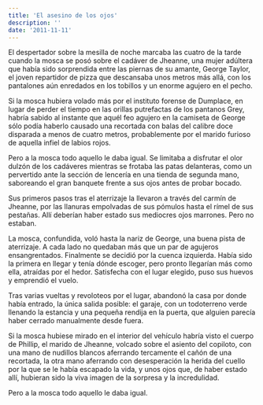 ```yaml
---
title: 'El asesino de los ojos'
description: ''
date: '2011-11-11'
---
```


El despertador sobre la mesilla de noche marcaba las cuatro de la tarde cuando la mosca se posó sobre el cadáver de Jheanne, una mujer adúltera que había sido sorprendida entre las piernas de su amante, George Taylor, el joven repartidor de pizza que descansaba unos metros más allá, con los pantalones aún enredados en los tobillos y un enorme agujero en el pecho.

Si la mosca hubiera volado más por el instituto forense de Dumplace, en lugar de perder el tiempo en las orillas putrefactas de los pantanos Grey, habría sabido al instante que aquél feo agujero en la camiseta de George sólo podía haberlo causado una recortada con balas del calibre doce disparada a menos de cuatro metros, probablemente por el marido furioso de aquella infiel de labios rojos.

Pero a la mosca todo aquello le daba igual. Se limitaba a disfrutar el olor dulzón de los cadáveres mientras se frotaba las patas delanteras, como un pervertido ante la sección de lencería en una tienda de segunda mano, saboreando el gran banquete frente a sus ojos antes de probar bocado.

Sus primeros pasos tras el aterrizaje la llevaron a través del carmín de Jheanne, por las llanuras empolvadas de sus pómulos hasta el rímel de sus pestañas. Allí deberían haber estado sus mediocres ojos marrones. Pero no estaban.

La mosca, confundida, voló hasta la nariz de George, una buena pista de aterrizaje. A cada lado no quedaban más que un par de agujeros ensangrentados. Finalmente se decidió por la cuenca izquierda. Había sido la primera en llegar y tenía dónde escoger, pero pronto llegarían más como ella, atraídas por el hedor. Satisfecha con el lugar elegido, puso sus huevos y emprendió el vuelo.

Tras varias vueltas y revoloteos por el lugar, abandonó la casa por donde había entrado, la única salida posible: el garaje, con un todoterreno verde llenando la estancia y una pequeña rendija en la puerta, que alguien parecía haber cerrado manualmente desde fuera.

Si la mosca hubiese mirado en el interior del vehículo habría visto el cuerpo de Phillip, el marido de Jheanne, volcado sobre el asiento del copiloto, con una mano de nudillos blancos aferrando tercamente el cañón de una recortada, la otra mano aferrando con desesperación la herida del cuello por la que se le había escapado la vida, y unos ojos que, de haber estado allí, hubieran sido la viva imagen de la sorpresa y la incredulidad.

Pero a la mosca todo aquello le daba igual.